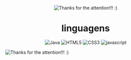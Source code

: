 <div align="center">


![Thanks for the attention!!! :)](https://readme-typing-svg.demolab.com?font=Fira+Code&weight=500&size=22&pause=1000&color=FF3131&center=true&center=true&random=false&width=500&lines=Portifolio:+DS+AMS;Projetos+relacionados+a+Etec+Zona+Leste.)


# linguagens 


![Java](https://img.shields.io/badge/java-%23ED8B00.svg?style=for-the-badge&logo=openjdk&logoColor=white)
![HTML5](https://img.shields.io/badge/html5-%23E34F26.svg?style=for-the-badge&logo=html5&logoColor=white)
![CSS3](https://img.shields.io/badge/css3-%231572B6.svg?style=for-the-badge&logo=css3&logoColor=white)
![javascript](https://camo.githubusercontent.com/29d02b3669d6450d67e043cf5909e740dcb94c1e2306d88ac48b15b4ec55dc65/68747470733a2f2f696d672e736869656c64732e696f2f62616467652f6a6176617363726970742d2532333332333333302e7376673f7374796c653d666f722d7468652d6261646765266c6f676f3d6a617661736372697074266c6f676f436f6c6f723d253233463744463145)
</div>

![Thanks for the attention!!! :)](https://readme-typing-svg.demolab.com?font=Fira+Code&weight=500&size=22&pause=1000&color=FF3131&center=true&center=true&random=false&width=500&lines=Thanks+for+the+attention;I+will+update+more+later
)
</div>
